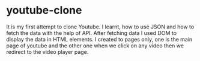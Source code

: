 # youtube-clone

It is my first attempt to clone Youtube. I learnt, how to use JSON and how to fetch the data with the help of API.
After fetching data I used DOM to display the data in HTML elements.
I created to pages only, one is the main page of youtube and the other one when we click on any video then we redirect to the video player page.
